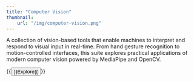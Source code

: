 ```yaml
---
title: "Computer Vision"
thumbnail:
    url: "/img/computer-vision.png"
---
```


A collection of vision-based tools that enable machines to interpret and respond to visual input in real-time. From hand gesture recognition to motion-controlled interfaces, this suite explores practical applications of modern computer vision powered by MediaPipe and OpenCV.

{{<button href="/projects/computer-vision/" color="success">}}Explore{{</button>}}
